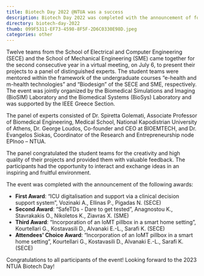 ```yaml
---
title: Biotech Day 2022 @NTUA was a success
description: Biotech Day 2022 was completed with the announcement of four awards
directory: biotech-day-2022
thumb: 099F5311-EF73-4598-8F5F-2D6C0330E98D.jpeg
categories: other
---
```

Twelve teams from the School of Electrical and Computer Engineering (SECE) and the School of Mechanical Engineering (SME) came together for the second consecutive year in a virtual meeting, on July 6, to present their projects to a panel of distinguished experts. The student teams were mentored within the framework of the undergraduate courses “e-health and m-health technologies” and “Biodesign” of the SECE and SME, respectively. The event was jointly organized by the Biomedical Simulations and Imaging (BioSIM) Laboratory and the Biomedical Systems (BioSys) Laboratory and was supported by the IEEE Greece Section.

The panel of experts consisted of Dr. Spiretta Golemati, Associate Professor of Biomedical Engineering, Medical School, National Kapodistrian University of Athens, Dr. George Loudos, Co-founder and CEO at BIOEMTECH, and Dr. Evangelos Siokas, Coordinator of the Research and Entrepreneurship node EPInoo – NTUA.

The panel congratulated the student teams for the creativity and high quality of their projects and provided them with valuable feedback. The participants had the opportunity to interact and exchange ideas in an inspiring and fruitful environment.

The event was completed with the announcement of the following awards:
- **First Award**: “ICU digitalisation and support via a clinical decision support system”, Vozinaki A., Ellinas P., Pigadas N. (SECE)
- **Second Award**: “SafeTDs - Dare to get tested”, Anagnostou K., Stavrakakis O., Nikoletos K., Ziavras X. (SME)
- **Third Award**: “Incorporation of an IoMT pillbox in a smart home setting”, Kourtellari G., Kostavasili D., Alvanaki E.-L., Sarafi K. (SECE)
- **Attendees' Choice Award**: “Incorporation of an IoMT pillbox in a smart home setting”, Kourtellari G., Kostavasili D., Alvanaki E.-L., Sarafi K. (SECE)

Congratulations to all participants of the event! Looking forward to the 2023 NTUA Biotech Day!
